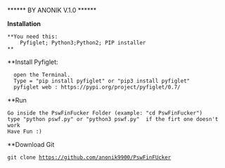 
                                                                                      
******   BY ANONIK V.1.0  ******



**Installation**

    **You need this: 
        Pyfiglet; Python3;Python2; PIP installer
    **
    
    
   **Install Pyfiglet: 
   
      open the Terminal.
      Type = "pip install pyfiglet" or "pip3 install pyfiglet"
      pyfiglet web : https://pypi.org/project/pyfiglet/0.7/

**Run

    Go inside the PswFinFucker Folder (example: "cd PswFinFucker")
    type "python pswf.py" or "python3 pswf.py"  if the firt one doesn't work
    Have Fun :)  
    
**Download Git

 <code>git clone https://github.com/anonik9900/PswFinFUcker</code>
